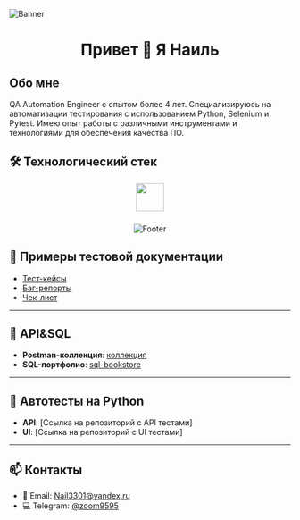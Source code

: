![Banner](https://raw.githubusercontent.com/KhodzhaevN/KhodzhaevN/main/banner.png)

###

<div align="center">
  <h1>Привет 👋 Я Наиль</h1>
</div>

## Обо мне

QA Automation Engineer с опытом более 4 лет. Специализируюсь на автоматизации тестирования с использованием Python, Selenium и Pytest. Имею опыт работы с различными инструментами и технологиями для обеспечения качества ПО.

## 🛠 Технологический стек

<div align="center">
  <img src="https://skillicons.dev/icons?i=python,selenium,postman,git,jenkins,docker,postgres,kafka,grafana," height="50">
 </div>

###

<div align="center">
  <img src="https://capsule-render.vercel.app/api?type=waving&color=gradient&height=80&section=footer&animation=fadeIn" alt="Footer">
</div>

## 🧾 Примеры тестовой документации

- [Тест-кейсы](https://docs.google.com/spreadsheets/d/16TPd2RqftH_OMmKhMAbOFnoWpVzqsEspNw5EU92ZmKY/edit?gid=162495111#gid=162495111)
- [Баг-репорты](https://docs.google.com/spreadsheets/d/16TPd2RqftH_OMmKhMAbOFnoWpVzqsEspNw5EU92ZmKY/edit?gid=162495111#gid=162495111)
- [Чек-лист](https://docs.google.com/spreadsheets/d/16TPd2RqftH_OMmKhMAbOFnoWpVzqsEspNw5EU92ZmKY/edit?gid=162495111#gid=162495111)

---

## 🔗 API&SQL

- **Postman-коллекция**: [коллекция](https://cloudy-sunset-892463.postman.co/workspace/My-Workspace~989518e9-1052-4dea-851a-9bc2a2dc22cb/collection/43339964-fdd4e765-454b-4714-9984-f9af7e606bd5?action=share&creator=43339964&active-environment=43339964-fb6fe106-d732-42f1-a87b-7a0073ff2552)
- **SQL-портфолио**: [sql-bookstore](https://github.com/KhodzhaevN/KhodzhaevN/tree/main/sql-bookstore)

---

## 🔗 Автотесты на Python

- **API**: [Ссылка на репозиторий с API тестами]
- **UI**: [Ссылка на репозиторий с UI тестами]

---

## 📫 Контакты

- 📧 Email: Nail3301@yandex.ru
- 💻 Telegram: [@zoom9595](https://t.me/zoom9595)

